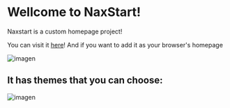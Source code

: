<h1>Wellcome to NaxStart!</h1>
Naxstart is a custom homepage project!

You can visit it [here](https://lexizzi.github.io/NaxStart/homepage.html)! And if you want to add it as your browser's homepage


![imagen](https://github.com/LexizzI/NaxStart/assets/148376303/53c54711-e6b4-44f9-bdfd-9d064df3969e)


<h2>It has themes that you can choose:</h2>

![imagen](https://github.com/LexizzI/NaxStart/assets/148376303/c8bf6ee5-3523-4c1a-ab6c-ffcfaae841ee)
